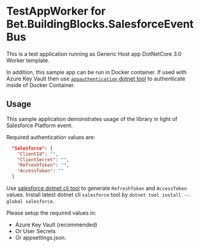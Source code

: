 # TestAppWorker for Bet.BuildingBlocks.SalesforceEventBus

This is a test application running as Generic Host app DotNetCore 3.0 Worker template.

In addition, this sample app can be run in Docker container. 
If used with Azure Key Vault then use [`appauthentication` dotnet tool](https://github.com/kdcllc/Bet.AspNetCore/tree/master/src/AppAuthentication) to authenticate inside of Docker Container.

## Usage

This sample application demonstrates usage of the library in light of Salesforce Platform event.

Required authentication values are:

```json
  "Salesforce": {
    "ClientId": "",
    "ClientSecret": "",
    "RefreshToken": "",
    "AccessToken": ""
  }
```

Use [salesforce dotnet cli tool](https://github.com/kdcllc/CometD.NetCore.Salesforce/tree/master/src/AuthApp) to generate `RefreshToken` and `AccessToken` values.
Install latest dotnet cli `salesforce` tool by `dotnet tool install --global salesforce`.

Please setup the required values in:

- Azure Key Vault  (recommended)
- Or User Secrets
- Or appsettings.json.
